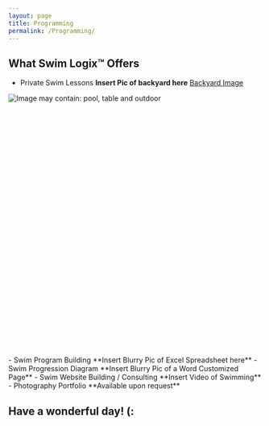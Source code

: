 ```yaml
---
layout: page
title: Programming
permalink: /Programming/
---
```

What Swim Logix™ Offers
-----------------------
- Private Swim Lessons
**Insert Pic of backyard here**
[Backyard Image](https://www.facebook.com/photo.php?fbid=10212023735021988&set=a.4814224686808.172867.1632034923&type=3&theater)
<div class="_2-sx" style="width: 520px; height: 520px;"><img class="spotlight" alt="Image may contain: pool, table and outdoor" aria-busy="false" src="https://scontent.fsan1-1.fna.fbcdn.net/v/t1.0-9/19989558_10212023735021988_1644331841788501880_n.jpg?oh=d6bccec1489b8ee1f00c19ce6f8a72c4&amp;oe=59EEBD0D"></div>
- Swim Program Building
**Insert Blurry Pic of Excel Spreadsheet here**
- Swim Progression Diagram
**Insert Blurry Pic of a Word Customized Page**
- Swim Website Building / Consulting
**Insert Video of Swimming**
- Photography Portfolio
**Available upon request**

Have a wonderful day! (:
------------------------
